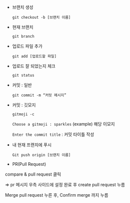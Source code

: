 - 브랜치 생성
    
    `git checkout -b [브랜치 이름]`
    
- 현재 브랜치
    
    `git branch`
    
- 업로드 파일 추가
    
    `git add [업로드할 파일]`
    
- 업로드 잘 되었는지 체크
    
    `git status`
    
- 커밋 : 일반
    
    `git commit -m “커밋 메시지”`
    
- 커밋 : 깃모지
    
    `gitmoji -c`
    
    `Choose a gitmoji : sparkles`
    (example) 해당 이모지
    
    `Enter the commit title` : 커밋 타이틀 작성
    
- 내 현재 프랜치에 푸시
    
    `Git push origin [브랜치 이름]`
    
- PR(Pull Request)

compare & pull request 클릭

⇒ pr 메시지 우측 사이드에 설정 완료 후 create pull request 누름

Merge pull request 누른 후, Confirm merge 까지 누름
